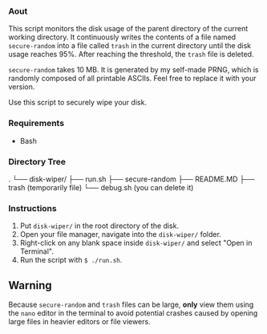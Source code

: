 ### Aout

This script monitors the disk usage of the parent directory of the current working directory. It continuously writes the contents of a file named `secure-random` into a file called `trash` in the current directory until the disk usage reaches 95%. After reaching the threshold, the `trash` file is deleted.

`secure-random` takes 10 MB. It is generated by my self-made PRNG, which is randomly composed of all printable ASCIIs. Feel free to replace it with your version.

Use this script to securely wipe your disk.

### Requirements

- Bash


### Directory Tree

.
└── disk-wiper/
    ├── run.sh
    ├── secure-random
    ├── README.MD
    ├── trash (temporarily file)
    └── debug.sh (you can delete it)

### Instructions

1. Put `disk-wiper/` in the root directory of the disk.
2. Open your file manager, navigate into the `disk-wiper/` folder.
3. Right-click on any blank space inside `disk-wiper/` and select "Open in Terminal".
4. Run the script with `$ ./run.sh`.

## Warning

Because `secure-random` and `trash` files can be large, **only** view them using the `nano` editor in the terminal to avoid potential crashes caused by opening large files in heavier editors or file viewers.


